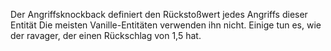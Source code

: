 Der Angriffsknockback definiert den Rückstoßwert jedes Angriffs dieser Entität Die meisten Vanille-Entitäten verwenden ihn nicht. Einige tun es, wie der ravager, der einen Rückschlag von 1,5 hat.
